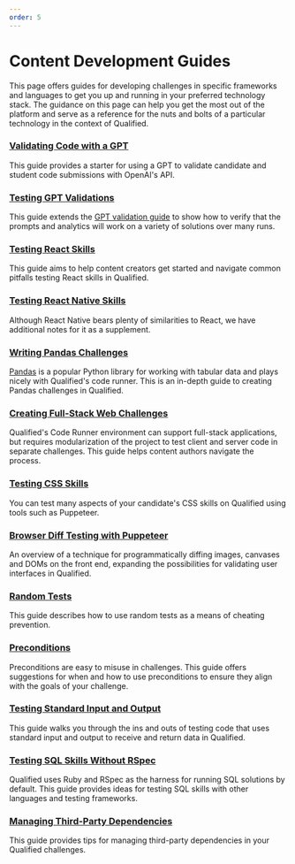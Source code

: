 ```yaml
---
order: 5
---
```

# Content Development Guides

This page offers guides for developing challenges in specific frameworks and languages to get you up and running in your preferred technology stack. The guidance on this page can help you get the most out of the platform and serve as a reference for the nuts and bolts of a particular technology in the context of Qualified.

### [Validating Code with a GPT](/creating-content/challenges/guides/gpt-validation)
This guide provides a starter for using a GPT to validate candidate and student code submissions with OpenAI's API.

### [Testing GPT Validations](/creating-content/challenges/guides/gpt-validation-testing)
This guide extends the [GPT validation guide](/creating-content/challenges/guides/gpt-validation) to show how to verify that the prompts and analytics will work on a variety of solutions over many runs.

### [Testing React Skills](/creating-content/challenges/guides/react)
This guide aims to help content creators get started and navigate common pitfalls testing React skills in Qualified.

### [Testing React Native Skills](/creating-content/challenges/guides/react-native)
Although React Native bears plenty of similarities to React, we have additional notes for it as a supplement.

### [Writing Pandas Challenges](/creating-content/challenges/guides/pandas)
[Pandas](https://pandas.pydata.org/) is a popular Python library for working with tabular data and plays nicely with Qualified's code runner. This is an in-depth guide to creating Pandas challenges in Qualified.

### [Creating Full-Stack Web Challenges](/creating-content/challenges/guides/full-stack)
Qualified's Code Runner environment can support full-stack applications, but requires modularization of the project to test client and server code in separate challenges. This guide helps content authors navigate the process.

### [Testing CSS Skills](/creating-content/challenges/guides/css)
You can test many aspects of your candidate's CSS skills on Qualified using tools such as Puppeteer.

### [Browser Diff Testing with Puppeteer](/creating-content/challenges/guides/browser-diff-testing-with-puppeteer)
An overview of a technique for programmatically diffing images, canvases and DOMs on the front end, expanding the possibilities for validating user interfaces in Qualified.

### [Random Tests](/creating-content/challenges/guides/random-tests)
This guide describes how to use random tests as a means of cheating prevention.

### [Preconditions](/creating-content/challenges/guides/preconditions)
Preconditions are easy to misuse in challenges. This guide offers suggestions for when and how to use preconditions to ensure they align with the goals of your challenge.

### [Testing Standard Input and Output](/creating-content/challenges/guides/stdio)
This guide walks you through the ins and outs of testing code that uses standard input and output to receive and return data in Qualified.

### [Testing SQL Skills Without RSpec](/creating-content/challenges/guides/sql-without-rspec)
Qualified uses Ruby and RSpec as the harness for running SQL solutions by default. This guide provides ideas for testing SQL skills with other languages and testing frameworks.

### [Managing Third-Party Dependencies](/creating-content/challenges/guides/managing-third-party-dependencies)
This guide provides tips for managing third-party dependencies in your Qualified challenges.
